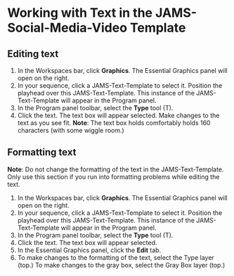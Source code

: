 # Working with Text in the JAMS-Social-Media-Video Template

## Editing text

1. In the Workspaces bar, click **Graphics**. The Essential Graphics panel will open on the right.
2. In your sequence, click a JAMS-Text-Template to select it. Position the playhead over this JAMS-Text-Template. This instance of the JAMS-Text-Template will appear in the Program panel.
3. In the Program panel toolbar, select the **Type** tool \(T\). 
4. Click the text. The text box will appear selected. Make changes to the text as you see fit. **Note**: The text box holds comfortably holds 160 characters \(with some wiggle room.\) 

## Formatting text

**Note**: Do not change the formatting of the text in the JAMS-Text-Template. Only use this section if you run into formatting problems while editing the text.

1. In the Workspaces bar, click **Graphics**. The Essential Graphics panel will open on the right.
2. In your sequence, click a JAMS-Text-Template to select it. Position the playhead over this JAMS-Text-Template. This instance of the JAMS-Text-Template will appear in the Program panel.
3. In the Program panel toolbar, select the **Type** tool \(T\). 
4. Click the text. The text box will appear selected. 
5. In the Essential Graphics panel, click the **Edit** tab.
6. To make changes to the formatting of the text, select the Type layer \(top.\) To make changes to the gray box, select the Gray Box layer \(top.\)



